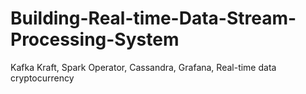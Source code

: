 # Building-Real-time-Data-Stream-Processing-System
Kafka Kraft, Spark Operator, Cassandra, Grafana, Real-time data cryptocurrency
